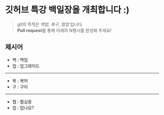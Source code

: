 # 깃허브 특강 백일장을 개최합니다 :)
> git의 목적은 *백업*, *복구*, *협업* 입니다.  
> **Pull request**를 통해 아래의 N행시를 완성해 주세요!
## 제시어
- 백 : 백업
- 업 : 업그레이드
---
- 복 : 복어
- 구 : 구이
---
- 협 : 협심증
- 업 : 업나요?
